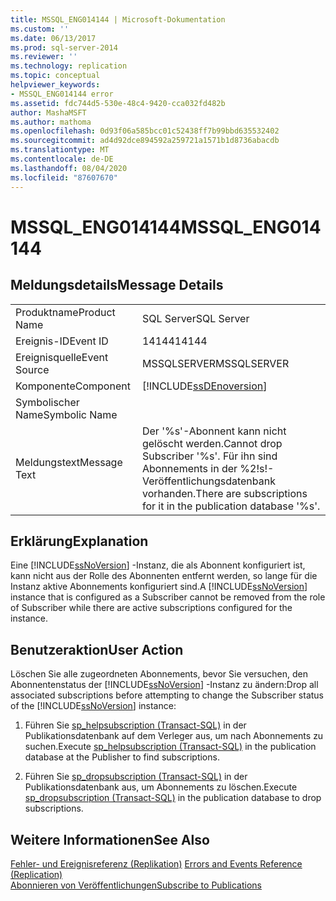 ```yaml
---
title: MSSQL_ENG014144 | Microsoft-Dokumentation
ms.custom: ''
ms.date: 06/13/2017
ms.prod: sql-server-2014
ms.reviewer: ''
ms.technology: replication
ms.topic: conceptual
helpviewer_keywords:
- MSSQL_ENG014144 error
ms.assetid: fdc744d5-530e-48c4-9420-cca032fd482b
author: MashaMSFT
ms.author: mathoma
ms.openlocfilehash: 0d93f06a585bcc01c52438ff7b99bbd635532402
ms.sourcegitcommit: ad4d92dce894592a259721a1571b1d8736abacdb
ms.translationtype: MT
ms.contentlocale: de-DE
ms.lasthandoff: 08/04/2020
ms.locfileid: "87607670"
---
```

# <a name="mssql_eng014144"></a><span data-ttu-id="4126f-102">MSSQL_ENG014144</span><span class="sxs-lookup"><span data-stu-id="4126f-102">MSSQL_ENG014144</span></span>
    
## <a name="message-details"></a><span data-ttu-id="4126f-103">Meldungsdetails</span><span class="sxs-lookup"><span data-stu-id="4126f-103">Message Details</span></span>  
  
|||  
|-|-|  
|<span data-ttu-id="4126f-104">Produktname</span><span class="sxs-lookup"><span data-stu-id="4126f-104">Product Name</span></span>|<span data-ttu-id="4126f-105">SQL Server</span><span class="sxs-lookup"><span data-stu-id="4126f-105">SQL Server</span></span>|  
|<span data-ttu-id="4126f-106">Ereignis-ID</span><span class="sxs-lookup"><span data-stu-id="4126f-106">Event ID</span></span>|<span data-ttu-id="4126f-107">14144</span><span class="sxs-lookup"><span data-stu-id="4126f-107">14144</span></span>|  
|<span data-ttu-id="4126f-108">Ereignisquelle</span><span class="sxs-lookup"><span data-stu-id="4126f-108">Event Source</span></span>|<span data-ttu-id="4126f-109">MSSQLSERVER</span><span class="sxs-lookup"><span data-stu-id="4126f-109">MSSQLSERVER</span></span>|  
|<span data-ttu-id="4126f-110">Komponente</span><span class="sxs-lookup"><span data-stu-id="4126f-110">Component</span></span>|[!INCLUDE[ssDEnoversion](../../includes/ssdenoversion-md.md)]|  
|<span data-ttu-id="4126f-111">Symbolischer Name</span><span class="sxs-lookup"><span data-stu-id="4126f-111">Symbolic Name</span></span>||  
|<span data-ttu-id="4126f-112">Meldungstext</span><span class="sxs-lookup"><span data-stu-id="4126f-112">Message Text</span></span>|<span data-ttu-id="4126f-113">Der '%s'-Abonnent kann nicht gelöscht werden.</span><span class="sxs-lookup"><span data-stu-id="4126f-113">Cannot drop Subscriber '%s'.</span></span> <span data-ttu-id="4126f-114">Für ihn sind Abonnements in der %2!s!-Veröffentlichungsdatenbank vorhanden.</span><span class="sxs-lookup"><span data-stu-id="4126f-114">There are subscriptions for it in the publication database '%s'.</span></span>|  
  
## <a name="explanation"></a><span data-ttu-id="4126f-115">Erklärung</span><span class="sxs-lookup"><span data-stu-id="4126f-115">Explanation</span></span>  
 <span data-ttu-id="4126f-116">Eine [!INCLUDE[ssNoVersion](../../includes/ssnoversion-md.md)] -Instanz, die als Abonnent konfiguriert ist, kann nicht aus der Rolle des Abonnenten entfernt werden, so lange für die Instanz aktive Abonnements konfiguriert sind.</span><span class="sxs-lookup"><span data-stu-id="4126f-116">A [!INCLUDE[ssNoVersion](../../includes/ssnoversion-md.md)] instance that is configured as a Subscriber cannot be removed from the role of Subscriber while there are active subscriptions configured for the instance.</span></span>  
  
## <a name="user-action"></a><span data-ttu-id="4126f-117">Benutzeraktion</span><span class="sxs-lookup"><span data-stu-id="4126f-117">User Action</span></span>  
 <span data-ttu-id="4126f-118">Löschen Sie alle zugeordneten Abonnements, bevor Sie versuchen, den Abonnentenstatus der [!INCLUDE[ssNoVersion](../../includes/ssnoversion-md.md)] -Instanz zu ändern:</span><span class="sxs-lookup"><span data-stu-id="4126f-118">Drop all associated subscriptions before attempting to change the Subscriber status of the [!INCLUDE[ssNoVersion](../../includes/ssnoversion-md.md)] instance:</span></span>  
  
1.  <span data-ttu-id="4126f-119">Führen Sie [sp_helpsubscription &#40;Transact-SQL&#41;](/sql/relational-databases/system-stored-procedures/sp-helpsubscription-transact-sql) in der Publikationsdatenbank auf dem Verleger aus, um nach Abonnements zu suchen.</span><span class="sxs-lookup"><span data-stu-id="4126f-119">Execute [sp_helpsubscription &#40;Transact-SQL&#41;](/sql/relational-databases/system-stored-procedures/sp-helpsubscription-transact-sql) in the publication database at the Publisher to find subscriptions.</span></span>  
  
2.  <span data-ttu-id="4126f-120">Führen Sie [sp_dropsubscription &#40;Transact-SQL&#41;](/sql/relational-databases/system-stored-procedures/sp-dropsubscription-transact-sql) in der Publikationsdatenbank aus, um Abonnements zu löschen.</span><span class="sxs-lookup"><span data-stu-id="4126f-120">Execute [sp_dropsubscription &#40;Transact-SQL&#41;](/sql/relational-databases/system-stored-procedures/sp-dropsubscription-transact-sql) in the publication database to drop subscriptions.</span></span>  
  
## <a name="see-also"></a><span data-ttu-id="4126f-121">Weitere Informationen</span><span class="sxs-lookup"><span data-stu-id="4126f-121">See Also</span></span>  
 <span data-ttu-id="4126f-122">[Fehler- und Ereignisreferenz &#40;Replikation&#41;](errors-and-events-reference-replication.md) </span><span class="sxs-lookup"><span data-stu-id="4126f-122">[Errors and Events Reference &#40;Replication&#41;](errors-and-events-reference-replication.md) </span></span>  
 [<span data-ttu-id="4126f-123">Abonnieren von Veröffentlichungen</span><span class="sxs-lookup"><span data-stu-id="4126f-123">Subscribe to Publications</span></span>](subscribe-to-publications.md)  
  
  
